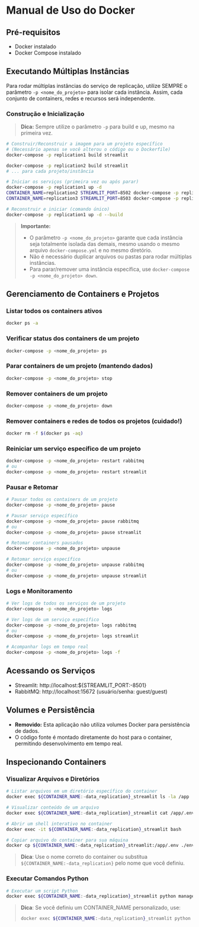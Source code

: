# Manual de Uso do Docker

## Pré-requisitos

- Docker instalado
- Docker Compose instalado

## Executando Múltiplas Instâncias

Para rodar múltiplas instâncias do serviço de replicação, utilize SEMPRE o parâmetro `-p <nome_do_projeto>` para isolar cada instância. Assim, cada conjunto de containers, redes e recursos será independente.

### Construção e Inicialização

> **Dica:** Sempre utilize o parâmetro `-p` para build e up, mesmo na primeira vez.

```bash
# Construir/Reconstruir a imagem para um projeto específico
# (Necessário apenas se você alterou o código ou o Dockerfile)
docker-compose -p replication1 build streamlit

docker-compose -p replication2 build streamlit
# ... para cada projeto/instância

# Iniciar os serviços (primeira vez ou após parar)
docker-compose -p replication1 up -d
CONTAINER_NAME=replication2 STREAMLIT_PORT=8502 docker-compose -p replication2 up -d
CONTAINER_NAME=replication3 STREAMLIT_PORT=8503 docker-compose -p replication3 up -d

# Reconstruir e iniciar (comando único)
docker-compose -p replication1 up -d --build
```

> **Importante:**
> - O parâmetro `-p <nome_do_projeto>` garante que cada instância seja totalmente isolada das demais, mesmo usando o mesmo arquivo `docker-compose.yml` e no mesmo diretório.
> - Não é necessário duplicar arquivos ou pastas para rodar múltiplas instâncias.
> - Para parar/remover uma instância específica, use `docker-compose -p <nome_do_projeto> down`.

## Gerenciamento de Containers e Projetos

### Listar todos os containers ativos
```bash
docker ps -a
```

### Verificar status dos containers de um projeto
```bash
docker-compose -p <nome_do_projeto> ps
```

### Parar containers de um projeto (mantendo dados)
```bash
docker-compose -p <nome_do_projeto> stop
```

### Remover containers de um projeto
```bash
docker-compose -p <nome_do_projeto> down
```

### Remover containers e redes de todos os projetos (cuidado!)
```bash
docker rm -f $(docker ps -aq)
```

### Reiniciar um serviço específico de um projeto
```bash
docker-compose -p <nome_do_projeto> restart rabbitmq
# ou
docker-compose -p <nome_do_projeto> restart streamlit
```

### Pausar e Retomar
```bash
# Pausar todos os containers de um projeto
docker-compose -p <nome_do_projeto> pause

# Pausar serviço específico
docker-compose -p <nome_do_projeto> pause rabbitmq
# ou
docker-compose -p <nome_do_projeto> pause streamlit

# Retomar containers pausados
docker-compose -p <nome_do_projeto> unpause

# Retomar serviço específico
docker-compose -p <nome_do_projeto> unpause rabbitmq
# ou
docker-compose -p <nome_do_projeto> unpause streamlit
```

### Logs e Monitoramento
```bash
# Ver logs de todos os serviços de um projeto
docker-compose -p <nome_do_projeto> logs

# Ver logs de um serviço específico
docker-compose -p <nome_do_projeto> logs rabbitmq
# ou
docker-compose -p <nome_do_projeto> logs streamlit

# Acompanhar logs em tempo real
docker-compose -p <nome_do_projeto> logs -f
```

## Acessando os Serviços

- Streamlit: http://localhost:${STREAMLIT_PORT:-8501}
- RabbitMQ: http://localhost:15672 (usuário/senha: guest/guest)

## Volumes e Persistência

- **Removido:** Esta aplicação não utiliza volumes Docker para persistência de dados.
- O código fonte é montado diretamente do host para o container, permitindo desenvolvimento em tempo real.

## Inspecionando Containers

### Visualizar Arquivos e Diretórios

```bash
# Listar arquivos em um diretório específico do container
docker exec ${CONTAINER_NAME:-data_replication}_streamlit ls -la /app

# Visualizar conteúdo de um arquivo
docker exec ${CONTAINER_NAME:-data_replication}_streamlit cat /app/.env

# Abrir um shell interativo no container
docker exec -it ${CONTAINER_NAME:-data_replication}_streamlit bash

# Copiar arquivo do container para sua máquina
docker cp ${CONTAINER_NAME:-data_replication}_streamlit:/app/.env ./env_backup
```

> **Dica**: Use o nome correto do container ou substitua `${CONTAINER_NAME:-data_replication}` pelo nome que você definiu. 

### Executar Comandos Python

```bash
# Executar um script Python
docker exec ${CONTAINER_NAME:-data_replication}_streamlit python manager.py
```

> **Dica**: Se você definiu um CONTAINER_NAME personalizado, use:
> ```bash
> docker exec ${CONTAINER_NAME:-data_replication}_streamlit python manager.py
> ``` 
